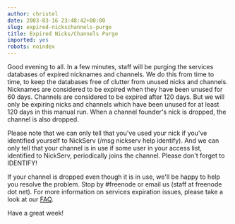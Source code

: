 ```yaml
---
author: christel
date: 2003-03-16 23:48:42+00:00
slug: expired-nickschannels-purge
title: Expired Nicks/Channels Purge
imported: yes
robots: noindex
---
```

Good evening to all.  In a few minutes, staff will be purging the services databases of expired nicknames and channels. We do this from time to time, to keep the databases free of clutter from unused nicks and channels.  Nicknames are considered to be expired when they have been unused for 60 days.  Channels are considered to be expired after 120 days.  But we will only be expiring nicks and channels which have been unused for at least 120 days in this manual run. When a channel founder's nick is dropped, the channel is also dropped.

Please note that we can only tell that you've used your nick if you've identified yourself to NickServ (/msg nickserv help identify).  And we can only tell that your channel is in use if some user in your access list, identified to NickServ, periodically joins the channel. Please don't forget to IDENTIFY!

If your channel is dropped even though it is in use, we'll be happy to help you resolve the problem.  Stop by #freenode or email us (staff at freenode dot net).  For more information on services expiration issues, please take a look at our  [FAQ](http://freenode.net/faq.shtml#expirations).

Have a great week!
